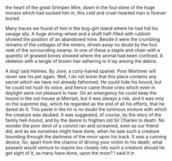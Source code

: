 the heart of the great Grimpen Mire, down in the foul slime of the huge
morass which had sucked him in, this cold and cruel-hearted man is
forever buried.

Many traces we found of him in the bog-girt island where he had hid his
savage ally. A huge driving-wheel and a shaft half-filled with rubbish
showed the position of an abandoned mine. Beside it were the crumbling
remains of the cottages of the miners, driven away no doubt by the foul
reek of the surrounding swamp. In one of these a staple and chain with a
quantity of gnawed bones showed where the animal had been confined. A
skeleton with a tangle of brown hair adhering to it lay among the
debris.

A dog! said Holmes. By Jove, a curly-haired spaniel. Poor Mortimer
will never see his pet again. Well, I do not know that this place
contains any secret which we have not already fathomed. He could hide
his hound, but he could not hush its voice, and hence came those cries
which even in daylight were not pleasant to hear. On an emergency he
could keep the hound in the out-house at Merripit, but it was always a
risk, and it was only on the supreme day, which he regarded as the end
of all his efforts, that he dared do it. This paste in the tin is no
doubt the luminous mixture with which the creature was daubed. It was
suggested, of course, by the story of the family hell-hound, and by the
desire to frighten old Sir Charles to death. No wonder the poor devil of
a convict ran and screamed, even as our friend did, and as we ourselves
might have done, when he saw such a creature bounding through the
darkness of the moor upon his track. It was a cunning device, for, apart
from the chance of driving your victim to his death, what peasant would
venture to inquire too closely into such a creature should he get sight
of it, as many have done, upon the moor? I said it in
